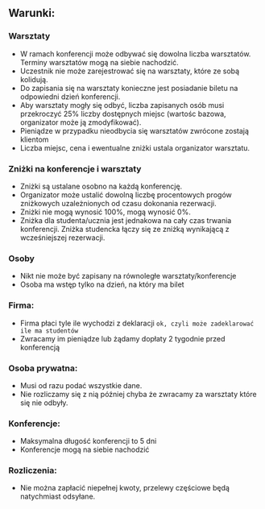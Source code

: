 ## Warunki:
### Warsztaty 
  * W ramach konferencji może odbywać się dowolna liczba warsztatów. Terminy warsztatów mogą na siebie nachodzić.
  * Uczestnik nie może zarejestrować się na warsztaty, które ze sobą kolidują.
  * Do zapisania się na warsztaty konieczne jest posiadanie biletu na odpowiedni dzień konferencji.
  * Aby warsztaty mogły się odbyć, liczba zapisanych osób musi przekroczyć 25% liczby dostępnych miejsc (wartośc bazowa, organizator może ją zmodyfikować).
  * Pieniądze w przypadku nieodbycia się warsztatów zwrócone zostają klientom
  * Liczba miejsc, cena i ewentualne zniżki ustala organizator warsztatu.
### Zniżki na konferencje i warsztaty
  * Zniżki są ustalane osobno na każdą konferencję. 
  * Organizator może ustalić dowolną liczbę procentowych progów zniżkowych uzależnionych od czasu dokonania rezerwacji.
  * Zniżki nie mogą wynosić 100%, mogą wynosić 0%.
  * Zniżka dla studenta/ucznia jest jednakowa na cały czas trwania konferencji. Zniżka studencka łączy się ze zniżką wynikającą z wcześniejszej rezerwacji.
### Osoby
  * Nikt nie może być zapisany na równoległe warsztaty/konferencje
  * Osoba ma wstęp tylko na dzień, na który ma bilet
### Firma:
  * Firma płaci tyle ile wychodzi z deklaracji 		`ok, czyli może zadeklarować ile ma studentów`
  * Zwracamy im pieniądze lub żądamy dopłaty 2 tygodnie przed konferencją
### Osoba prywatna:
  * Musi od razu podać wszystkie dane.
  * Nie rozliczamy się z nią później chyba że zwracamy za warsztaty które się nie odbyły.
### Konferencje:
  * Maksymalna długość konferencji to 5 dni
  * Konferencje mogą na siebie nachodzić
### Rozliczenia:
  * Nie można zapłacić niepełnej kwoty, przelewy częściowe będą natychmiast odsyłane.
  

